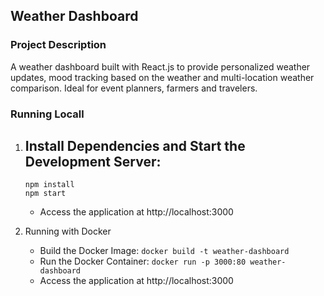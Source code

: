 
## Weather Dashboard

### Project Description

A weather dashboard built with React.js to provide personalized weather updates, mood tracking based on the weather and multi-location weather comparison. 
Ideal for event planners, farmers and travelers.

### Running Locall
1. ## Install Dependencies and Start the Development Server:
   ```
   npm install
   npm start
   ```
   - Access the application at http://localhost:3000

2. Running with Docker
   - Build the Docker Image: `docker build -t weather-dashboard`
   - Run the Docker Container: `docker run -p 3000:80 weather-dashboard`
   - Access the application at http://localhost:3000